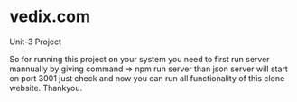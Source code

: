 # vedix.com
 Unit-3 Project


 So for running this project on your system you need to first run server mannually by giving command => npm run server 
 than json server will start on port 3001 just check and now you can run all functionality of this clone website.
 Thankyou.
